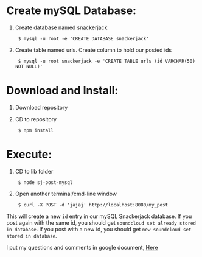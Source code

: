 # Create mySQL Database:

1. Create database named snackerjack

        $ mysql -u root -e 'CREATE DATABASE snackerjack'

2. Create table named urls. Create column to hold our posted ids

        $ mysql -u root snackerjack -e 'CREATE TABLE urls (id VARCHAR(50) NOT NULL)'

# Download and Install:

1. Download repository

2. CD to repository

        $ npm install

# Execute:

1. CD to lib folder

        $ node sj-post-mysql

2. Open another terminal/cmd-line window

        $ curl -X POST -d 'jajaj' http://localhost:8080/my_post

This will create a new `id` entry in our mySQL Snackerjack database. If you post again with the same id, you should get `soundcloud set already stored in database`. If you post with a new id, you should get `new soundcloud set stored in database`.

I put my questions and comments in google document, [Here](https://docs.google.com/document/d/1FNd47uc3m51GhhGFNgVBMnQJNVB9psmx_CYko5iOfWs/edit?usp=sharing )
